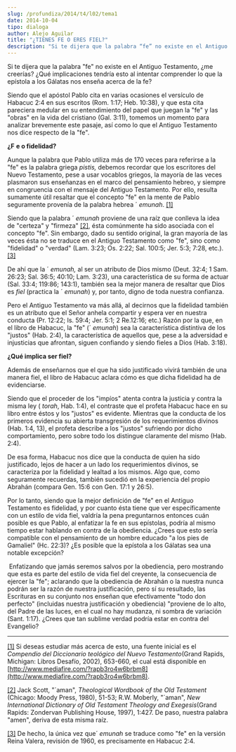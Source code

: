 ```yaml
---
slug: /profundiza/2014/t4/l02/tema1
date: 2014-10-04
tipo: dialoga
author: Alejo Aguilar
title: "¿TIENES FE O ERES FIEL?"
description: "Si te dijera que la palabra “fe” no existe en el Antiguo Testamento, ¿me  creerías? ¿Qué implicaciones tendría esto al intentar comprender lo que la  epístola a los Gálatas nos enseña acerca de la fe? iendo que el apóstol Pablo  cita en varias ocasiones el versículo de Habacuc..."
---
```


Si te dijera que la palabra "fe" no existe en el Antiguo Testamento, ¿me creerías? ¿Qué implicaciones tendría esto al intentar comprender lo que la epístola a los Gálatas nos enseña acerca de la fe?

Siendo que el apóstol Pablo cita en varias ocasiones el versículo de Habacuc 2:4 en sus escritos (Rom. 1:17; Heb. 10:38), y que esta cita pareciera medular en su entendimiento del papel que juegan la "fe" y las "obras" en la vida del cristiano (Gal. 3:11), tomemos un momento para analizar brevemente este pasaje, así como lo que el Antiguo Testamento nos dice respecto de la "fe".

**¿F** **e o fidelidad?**

Aunque la palabra que Pablo utiliza más de 170 veces para referirse a la "fe" es la palabra griega _pistis,_ debemos recordar que los escritores del Nuevo Testamento, pese a usar vocablos griegos, la mayoría de las veces plasmaron sus enseñanzas en el marco del pensamiento hebreo, y siempre en congruencia con el mensaje del Antiguo Testamento. Por ello, resulta sumamente útil resaltar que el concepto "fe" en la mente de Pablo seguramente provenía de la palabra hebrea ´ _emunah_. [[1]](#_edn1 "")

Siendo que la palabra ´ _emunah_ proviene de una raíz que conlleva la idea de "certeza" y "firmeza" [[2]](#_edn2 ""), ésta comúnmente ha sido asociada con el concepto "fe". Sin embargo, dado su sentido original, la gran mayoría de las veces ésta no se traduce en el Antiguo Testamento como "fe", sino como "fidelidad" o "verdad" (Lam. 3:23; Os. 2:22; Sal. 100:5; Jer. 5:3; 7:28, etc.). [[3]](#_edn3 "")

De ahí que la ´ _emunah,_ al ser un atributo de Dios mismo (Deut. 32:4; 1 Sam. 26:23; Sal. 36:5; 40:10; Lam. 3:23), una característica de su forma de actuar (Sal. 33:4; 119:86; 143:1), también sea la mejor manera de resaltar que Dios es _fiel_ (practica la ´ _emunah_) y, por tanto, digno de toda nuestra confianza.

Pero el Antiguo Testamento va más allá, al decirnos que la fidelidad también es un atributo que el Señor anhela compartir y espera ver en nuestra conducta (Pr. 12:22; Is. 59:4; Jer. 5:1; 2 Re.12:16; etc.) Razón por la que, en el libro de Habacuc, la "fe" (´ _emunah_) sea la característica distintiva de los "justos" (Hab. 2:4), la característica de aquellos que, pese a la adversidad e injusticias que afrontan, siguen confiando y siendo fieles a Dios (Hab. 3:18).

**¿Qué implica ser fiel?**

Además de enseñarnos que el que ha sido justificado vivirá también de una manera fiel, el libro de Habacuc aclara cómo es que dicha fidelidad ha de evidenciarse.

Siendo que el proceder de los "impíos" atenta contra la justicia y contra la misma ley ( _torah_, Hab. 1:4), el contraste que el profeta Habacuc hace en su libro entre éstos y los "justos" es evidente. Mientras que la conducta de los primeros evidencia su abierta transgresión de los requerimientos divinos (Hab. 1:4, 13), el profeta describe a los "justos" sufriendo por dicho comportamiento, pero sobre todo los distingue claramente del mismo (Hab. 2:4).

De esa forma, Habacuc nos dice que la conducta de quien ha sido justificado, lejos de hacer a un lado los requerimientos divinos, se caracteriza por la fidelidad y lealtad a los mismos. Algo que, como seguramente recuerdas, también sucedió en la experiencia del propio Abrahán (compara Gen. 15:6 con Gen. 17:1 y 26:5).

Por lo tanto, siendo que la mejor definición de "fe" en el Antiguo Testamento es fidelidad, y por cuanto ésta tiene que ver específicamente con un estilo de vida fiel, valdría la pena preguntarnos entonces cuán posible es que Pablo, al enfatizar la fe en sus epístolas, podría al mismo tiempo estar hablando en contra de la obediencia. ¿Crees que esto sería compatible con el pensamiento de un hombre educado "a los pies de Gamaliel" (Hc. 22:3)? ¿Es posible que la epístola a los Gálatas sea una notable excepción?

 Enfatizando que jamás seremos salvos por la obediencia, pero mostrando que esta es parte del estilo de vida fiel del creyente, la consecuencia de ejercer la "fe"; aclarando que la obediencia de Abrahán o la nuestra nunca podrán ser la razón de nuestra justificación, pero sí su resultado, las Escrituras en su conjunto nos enseñan que efectivamente "todo don perfecto" (incluidas nuestra justificación y obediencia) "proviene de lo alto, del Padre de las luces, en el cual no hay mudanza, ni sombra de variación (Sant. 1:17). ¿Crees que tan sublime verdad podría estar en contra del Evangelio?

* * *

[[1]](#_ednref1 "") Si deseas estudiar más acerca de esto, una fuente inicial es el _Compendio del Diccionario teológico del Nuevo Testamento_(Grand Rapids, Michigan: Libros Desafío, 2002), 653-660, el cual está disponible en [http://www.mediafire.com/?rapb3ro4w6brbm8](http://www.mediafire.com/?rapb3ro4w6brbm8).

[[2]](#_ednref2 "") Jack Scott, "´aman", _Theological Wordbook of the Old Testament_ (Chicago: Moody Press, 1980), 51-53; R.W. Moberly, "´aman", _New International Dictionary of Old Testament Theology and Exegesis_(Grand Rapids: Zondervan Publishing House, 1997), 1:427. De paso, nuestra palabra "amen", deriva de esta misma raíz.

[[3]](#_ednref3 "") De hecho, la única vez que´ _emunah_ se traduce como "fe" en la versión Reina Valera, revisión de 1960, es precisamente en Habacuc 2:4.
